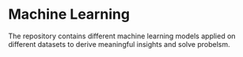 # Machine Learning
 The repository contains different machine learning models applied on different datasets to derive meaningful insights and solve probelsm.
